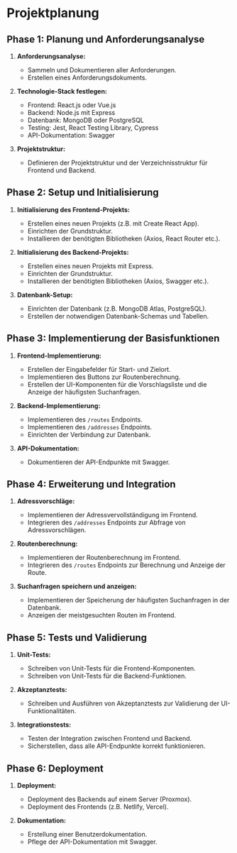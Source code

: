 # Projektplanung

## Phase 1: Planung und Anforderungsanalyse
1. **Anforderungsanalyse:**
    - Sammeln und Dokumentieren aller Anforderungen.
    - Erstellen eines Anforderungsdokuments.

2. **Technologie-Stack festlegen:**
    - Frontend: React.js oder Vue.js
    - Backend: Node.js mit Express
    - Datenbank: MongoDB oder PostgreSQL
    - Testing: Jest, React Testing Library, Cypress
    - API-Dokumentation: Swagger

3. **Projektstruktur:**
    - Definieren der Projektstruktur und der Verzeichnisstruktur für Frontend und Backend.

## Phase 2: Setup und Initialisierung
1. **Initialisierung des Frontend-Projekts:**
    - Erstellen eines neuen Projekts (z.B. mit Create React App).
    - Einrichten der Grundstruktur.
    - Installieren der benötigten Bibliotheken (Axios, React Router etc.).

2. **Initialisierung des Backend-Projekts:**
    - Erstellen eines neuen Projekts mit Express.
    - Einrichten der Grundstruktur.
    - Installieren der benötigten Bibliotheken (Axios, Swagger etc.).

3. **Datenbank-Setup:**
    - Einrichten der Datenbank (z.B. MongoDB Atlas, PostgreSQL).
    - Erstellen der notwendigen Datenbank-Schemas und Tabellen.

## Phase 3: Implementierung der Basisfunktionen
1. **Frontend-Implementierung:**
    - Erstellen der Eingabefelder für Start- und Zielort.
    - Implementieren des Buttons zur Routenberechnung.
    - Erstellen der UI-Komponenten für die Vorschlagsliste und die Anzeige der häufigsten Suchanfragen.

2. **Backend-Implementierung:**
    - Implementieren des `/routes` Endpoints.
    - Implementieren des `/addresses` Endpoints.
    - Einrichten der Verbindung zur Datenbank.

3. **API-Dokumentation:**
    - Dokumentieren der API-Endpunkte mit Swagger.

## Phase 4: Erweiterung und Integration
1. **Adressvorschläge:**
    - Implementieren der Adressvervollständigung im Frontend.
    - Integrieren des `/addresses` Endpoints zur Abfrage von Adressvorschlägen.

2. **Routenberechnung:**
    - Implementieren der Routenberechnung im Frontend.
    - Integrieren des `/routes` Endpoints zur Berechnung und Anzeige der Route.

3. **Suchanfragen speichern und anzeigen:**
    - Implementieren der Speicherung der häufigsten Suchanfragen in der Datenbank.
    - Anzeigen der meistgesuchten Routen im Frontend.

## Phase 5: Tests und Validierung
1. **Unit-Tests:**
    - Schreiben von Unit-Tests für die Frontend-Komponenten.
    - Schreiben von Unit-Tests für die Backend-Funktionen.

2. **Akzeptanztests:**
    - Schreiben und Ausführen von Akzeptanztests zur Validierung der UI-Funktionalitäten.

3. **Integrationstests:**
    - Testen der Integration zwischen Frontend und Backend.
    - Sicherstellen, dass alle API-Endpunkte korrekt funktionieren.

## Phase 6: Deployment
1. **Deployment:**
    - Deployment des Backends auf einem Server (Proxmox).
    - Deployment des Frontends (z.B. Netlify, Vercel).

2. **Dokumentation:**
    - Erstellung einer Benutzerdokumentation.
    - Pflege der API-Dokumentation mit Swagger.



